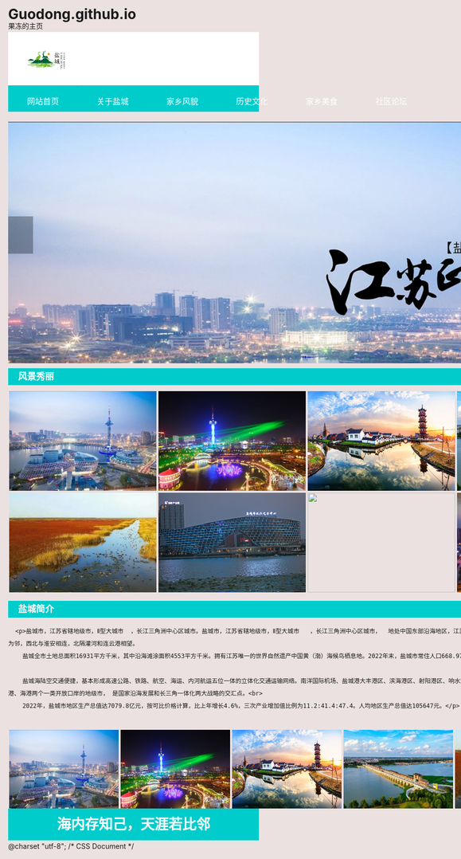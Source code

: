 # Guodong.github.io
果冻的主页
<!DOCTYPE html>
<html>
<head>
<meta charset="utf-8">
<link href="css/all.css" rel="stylesheet"  media="all" type="text/css" />
<title>盐城</title>
</head>
<style>
  .menu li{
    padding: 6px 0px !important;
  }

</style>
<body>
<div class="head">
  <div class="main"><span class=""><img src="img/logo.jpg" width="150"/></span>
    <p class="clear"></p>
  </div>
</div>
<div class="menu">
  <div class="main">
    <ul class="center">
      <li><a href="home.html">网站首页</a></li>
      <li><a href="introduction.html">关于盐城</a></li>
      <li><a href="jiaxiangfengmao.html">家乡风貌</a></li>
      <li><a href="lishiwenhua.html">历史文化</a></li>
      <li><a href="jiaxiangmeishi.html">家乡美食</a></li> 
      <li><a href="shequluntan.html">社区论坛</a></li>
      
     
    </ul>
  </div>
</div>
<div class="main">
   <div class="banner ">
    <div class="top_img">
      <div class="focus" id="focus">
        <div id="focus_m" class="focus_m">
          <ul>
            <li style="display:block"> <img src="img/1.jpg" width="100%" /> </li>
            <li style="display:none"> <img src="img/2.jpg" width="100%" /> </li>
            <li style="display:none"> <img src="img/3.jpg" width="100%" /> </li>
          </ul>
        </div>
        <a href="javascript:;" class="focus_l" id="focus_l" title="上一张"><b></b><span></span></a> <a href="javascript:;" class="focus_r" id="focus_r" title="下一张"><b></b><span></span></a> </div>
    </div>
  </div>
  <script type="text/javascript" src="js/js.js"></script>
  <div class="content">
  <div class="bar">
      <h3>风景秀丽</h3>
    </div>
    <div class="scrollleft">
      <ul>
        <li> <a href="tupian.html"><img src="images/00.jpg" width="100%" height="200"/> </a></li>
        <li> <a href="tupian.html"><img src="images/01.jpg" width="100%" height="200"/></a> </li>
        <li> <a href="tupian.html"><img src="images/02.jpg" width="100%" height="200"/></a> </li>
        <li> <a href="tupian.html"><img src="images/03.jpg" width="100%" height="200"/> </a></li>
        <li> <a href="tupian.html"><img src="images/04.jpg" width="100%" height="200"/> </a></li>
        <li> <a href="tupian.html"><img src="images/05.jpg" width="100%" height="200"/> </a></li>
        <li> <a href="tupian.html"><img src="images/06.jpg" width="100%" height="200"/> </a></li>
		<li> <a href="tupian.html"><img src="images/07.jpg" width="100%" height="200"/> </a></li>
<div class="clear"></div>
      </ul>
    </div>
	  <div class="bar">
      <h3>盐城简介</h3>
    </div>
    
      <p>盐城市，江苏省辖地级市，Ⅱ型大城市  ，长江三角洲中心区城市。盐城市，江苏省辖地级市，Ⅱ型大城市   ，长江三角洲中心区城市，  地处中国东部沿海地区，江苏东部，东临黄海，南与南通接壤，西南与扬州、泰州为邻，西北与淮安相连，北隔灌河和连云港相望。
        盐城全市土地总面积16931平方千米，其中沿海滩涂面积4553平方千米。拥有江苏唯一的世界自然遗产中国黄（渤）海候鸟栖息地。2022年末，盐城市常住人口668.97万人，常住人口城镇化率65.43%。<br>

        盐城海陆空交通便捷，基本形成高速公路、铁路、航空、海运、内河航运五位一体的立体化交通运输网络。南洋国际机场、盐城港大丰港区、滨海港区、射阳港区、响水港区成为国家一类开放口岸 ，盐城市成为同时拥有空港、海港两个一类开放口岸的地级市， 是国家沿海发展和长三角一体化两大战略的交汇点。<br>
        2022年，盐城市地区生产总值达7079.8亿元，按可比价格计算，比上年增长4.6%，三次产业增加值比例为11.2:41.4:47.4。人均地区生产总值达105647元。</p>
   </div>
    <div class="clear"></div>
    <div class="scrollleft2" id="content">
      <ul>
        <li> <a href="tupian.html"><img src="images/00.jpg" width="100%" height="160"/> </a></li>
        <li> <a href="tupian.html"><img src="images/01.jpg" width="100%" height="160"/></a> </li>
        <li> <a href="tupian.html"><img src="images/02.jpg" width="100%" height="160"/></a> </li>
        <li> <a href="tupian.html"><img src="images/03.jpg" width="100%" height="160"/> </a></li>
        <li> <a href="tupian.html"><img src="images/04.jpg" width="100%" height="160"/> </a></li>
        <li> <a href="tupian.html"><img src="images/05.jpg" width="100%" height="160"/> </a></li>
        <li> <a href="tupian.html"><img src="images/06.jpg" width="100%" height="160"/> </a></li>
		<li> <a href="tupian.html"><img src="images/07.jpg" width="100%" height="160"/> </a></li>

      </ul>
    </div>
    <div class="clear"></div>
  </div><script type="text/javascript" src="js/scroll.js"></script>
</div>
<div class="end">
  <h1>海内存知己，天涯若比邻 </h1>
</div>
</body>
</html>


@charset "utf-8";
/* CSS Document */
<style>
ul,li,h1,h2,h3,p{ padding:0; margin:0; list-style:none}
h2{ padding-bottom:15px}
a{ text-decoration:none; color:#000}
html{ background:rgb(235, 225, 225)}
img{ max-width:100%; display:block}
body{  line-height:24px; margin:0}
.main{width:1200px; margin:0 auto;}
.clear{ clear:both}
.menu li{ list-style:none}
.banner{margin-bottom:10px; position:relative; clear:both}
.menu{ width:100%;  text-align:center; background:#00CCCC; margin-bottom:20px;  position:relative; z-index:55; float:left}
.menu li a{ color:#fff}
.menu li { float:left;font-size:16px; padding:7px 30px ; width:140px}
.content{ padding-bottom:20px;font-size:14px; display:inline-block ;  width:100%}
.end{ clear:both;padding:20px 0; background:#00CCCC; color:#fff; text-align:center;}
.pad{ padding:20px; display:block}
.scrollleft { padding-bottom:15px}
.scrollleft li{ width:296px; margin:2px; float:left}
.scrollleft2 ul{
white-space: nowrap;  

 text-overflow:ellipsis; }
.scrollleft2 li{ width:220px; margin:2px; float:left}

.imglist li{ width:31.3%; float:left; margin:1%;}
.fl{ float:left}
.fr{ float:right}
.bar{ margin-bottom:10px; padding:5px 0;color:#fff; background:#00CCCC; }
.bar h3,.bar h2{  padding-left:20px; margin-bottom:0; padding-bottom:0; font-size:18px;}
.head{ background:#fff; font-size:36px; padding:0px 0}
.ass{ margin:10px}
.ass li{ width:48%; margin:1%; float:left; text-align:center}.cc li img{ border:#6b639f solid 1px; padding:5px} 
#zhuce{ width:500px; margin:0 auto; line-height:40px;padding:20px}
#zhuce label{ text-align:right; display:inline-block; width:150px}
.div{ display:inline-block; width:300px}
#content {
	width:1200px;
	height:160px;
	position:relative;
	overflow:hidden
}
#content ul {
	width:1200px;
	height:160px;
	position:absolute
}
#content ul li {
	width:220px;
	height:160px;	float:left
}
.form .nam{ margin:10px 0}
.inp{ width:240px}
.form input{ padding:10px;}
.focus{height:485px;overflow:hidden;position:relative;}
/* focus_s */
.focus_s{position:absolute;left:50%;bottom:5%;height:13px;overflow:hidden;width:110px;z-index:9;margin:0 0 0 -30px;}
.focus_s li{float:left;cursor:pointer;height:13px;width:12px;overflow:hidden;margin-right:10px;background:url(../images/dian.png) no-repeat;}
.focus_s li.active{background-position:-12px 0;}
/* focus_m */
.focus_m ul{opacity:1;filter:alpha(opacity=100);}
.focus_m li{width:100%;height:485px;position:absolute;top:0;left:0;}
/* focus_l focus_r */
.focus_l,.focus_r{position:absolute;display:block;width:50px;height:75px;overflow:hidden;z-index:2;top:190px;}
.focus_l{left:0;}
.focus_r{right:0;}
.focus_l b,.focus_r b{position:absolute;z-index:1;display:block;width:50px;height:75px;overflow:hidden;background:#000;opacity:0.3;filter:alpha(opacity=30);cursor:pointer;}
.focus_l span,.focus_r span{display:inline-block;position:relative;z-index:2;width:22px;height:33px;top:21px;cursor:pointer; margin-right:28px;}
.focus_l span{left:12px;background-image:url(../images/l.png);_background:none;_filter:progid:DXImageTransform.Microsoft.AlphaImageLoader(src='images/l.png');}
.focus_r span{left:16px;background:url(../images/r.png) 0 0 no-repeat;_background:none;_filter:progid:DXImageTransform.Microsoft.AlphaImageLoader(src='images/r.png');}
.focus_l:hover b,.focus_r:hover b{opacity:0.5;filter:alpha(opacity=50);}

</style>
